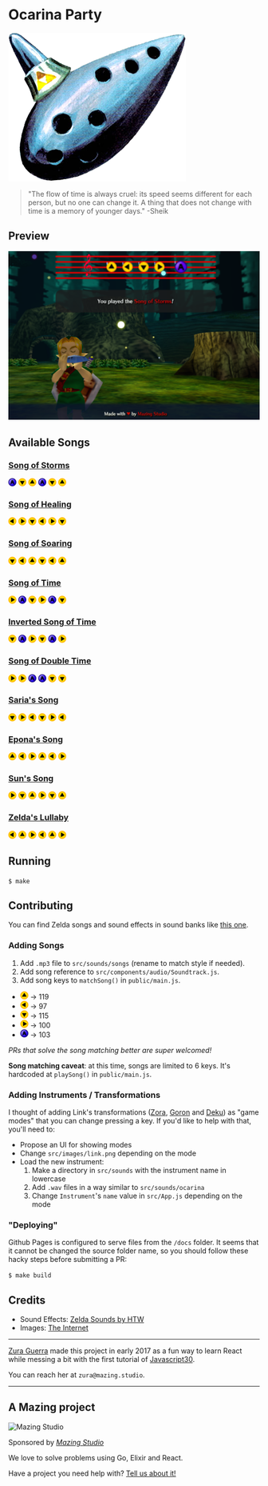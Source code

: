 # Ocarina Party

![Link's Ocarina](./ocarina-icon.png)

> "The flow of time is always cruel: its speed seems different for each person, but no one can change it. A thing that does not change with time is a memory of younger days." -Sheik

## Preview
![Link's Ocarina simulator preview](./src/images/preview.png)

## Available Songs

### [Song of Storms](https://www.youtube.com/watch?v=KeIVybmTgWg&t=2s)
![](./src/images/Button-A.png)
![](./src/images/C-Down.png)
![](./src/images/C-Up.png)
![](./src/images/Button-A.png)
![](./src/images/C-Down.png)
![](./src/images/C-Up.png)

### [Song of Healing](https://www.youtube.com/watch?v=WXnWfx6bIVE)
![](./src/images/C-Left.png)
![](./src/images/C-Right.png)
![](./src/images/C-Down.png)
![](./src/images/C-Left.png)
![](./src/images/C-Right.png)
![](./src/images/C-Down.png)

### [Song of Soaring](https://www.youtube.com/watch?v=IwdtnP3t3sA)
![](./src/images/C-Down.png)
![](./src/images/C-Left.png)
![](./src/images/C-Up.png)
![](./src/images/C-Down.png)
![](./src/images/C-Left.png)
![](./src/images/C-Up.png)

### [Song of Time](https://www.youtube.com/watch?v=ulwcsUAPfgc)
![](./src/images/C-Right.png)
![](./src/images/Button-A.png)
![](./src/images/C-Down.png)
![](./src/images/C-Right.png)
![](./src/images/Button-A.png)
![](./src/images/C-Down.png)

### [Inverted Song of Time](https://www.youtube.com/watch?v=qoo_YBlEl6g)
![](./src/images/C-Down.png)
![](./src/images/Button-A.png)
![](./src/images/C-Right.png)
![](./src/images/C-Down.png)
![](./src/images/Button-A.png)
![](./src/images/C-Right.png)

### [Song of Double Time](https://www.youtube.com/watch?v=bNvQv3u9ylE)
![](./src/images/C-Right.png)
![](./src/images/C-Right.png)
![](./src/images/Button-A.png)
![](./src/images/Button-A.png)
![](./src/images/C-Down.png)
![](./src/images/C-Down.png)

### [Saria's Song](https://www.youtube.com/watch?v=eJWupfLLP1Q)
![](./src/images/C-Down.png)
![](./src/images/C-Right.png)
![](./src/images/C-Left.png)
![](./src/images/C-Down.png)
![](./src/images/C-Right.png)
![](./src/images/C-Left.png)

### [Epona's Song](https://www.youtube.com/watch?v=sCRk0WDlreo)
![](./src/images/C-Up.png)
![](./src/images/C-Left.png)
![](./src/images/C-Right.png)
![](./src/images/C-Up.png)
![](./src/images/C-Left.png)
![](./src/images/C-Right.png)

### [Sun's Song](https://www.youtube.com/watch?v=OM-GSC1oqnE)
![](./src/images/C-Right.png)
![](./src/images/C-Down.png)
![](./src/images/C-Up.png)
![](./src/images/C-Right.png)
![](./src/images/C-Down.png)
![](./src/images/C-Up.png)

### [Zelda's Lullaby](https://www.youtube.com/watch?v=UpfYSyiyf2U)
![](./src/images/C-Left.png)
![](./src/images/C-Up.png)
![](./src/images/C-Right.png)
![](./src/images/C-Left.png)
![](./src/images/C-Up.png)
![](./src/images/C-Right.png)

## Running
`$ make`

## Contributing
You can find Zelda songs and sound effects in sound banks like [this one](http://noproblo.dayjo.org/ZeldaSounds/).

### Adding Songs
1. Add `.mp3` file to `src/sounds/songs` (rename to match style if needed).
2. Add song reference to `src/components/audio/Soundtrack.js`.
3. Add song keys to `matchSong()` in `public/main.js`.

  * ![](./src/images/C-Up.png) -> 119
  * ![](./src/images/C-Left.png) -> 97
  * ![](./src/images/C-Down.png) -> 115
  * ![](./src/images/C-Right.png) -> 100
  * ![](./src/images/Button-A.png) -> 103

_PRs that solve the song matching better are super welcomed!_

**Song matching caveat**: at this time, songs are limited to 6 keys. It's hardcoded at `playSong()` in `public/main.js`.

### Adding Instruments / Transformations
I thought of adding Link's transformations ([Zora](https://i.ytimg.com/vi/VSZqPV6lxsQ/hqdefault.jp), [Goron](https://vignette.wikia.nocookie.net/zelda/images/c/c9/Drums_of_Sleep.png/revision/latest?cb=20120405180821) and [Deku](https://i.ytimg.com/vi/QA3dhPwe9P8/hqdefault.jpg)) as "game modes" that you can change pressing a key. If you'd like to help with that, you'll need to:
* Propose an UI for showing modes
* Change `src/images/link.png` depending on the mode
* Load the new instrument:
  1. Make a directory in `src/sounds` with the instrument name in lowercase
  2. Add `.wav` files in a way similar to `src/sounds/ocarina`
  3. Change `Instrument`'s `name` value in `src/App.js` depending on the mode

### "Deploying"
Github Pages is configured to serve files from the `/docs` folder. It seems that it cannot be changed the source folder name, so you should follow these hacky steps before submitting a PR:

`$ make build`

## Credits
* Sound Effects: [Zelda Sounds by HTW](http://noproblo.dayjo.org/ZeldaSounds/)
* Images: [The Internet](http://images.google.com/)

---

[Zura Guerra](https://twitter.com/grafofilia) made this project in early 2017 as a fun way to learn React while messing a bit with the first tutorial of [Javascript30](https://javascript30.com/).

You can reach her at `zura@mazing.studio`.

---
## A Mazing project

![Mazing Studio](https://avatars3.githubusercontent.com/u/19610766?v=4&s=200)

Sponsored by [_Mazing Studio_](https://mazing.studio)

We love to solve problems using Go, Elixir and React.

Have a project you need help with? [Tell us about it!](https://mazing.studio/#section-form)
